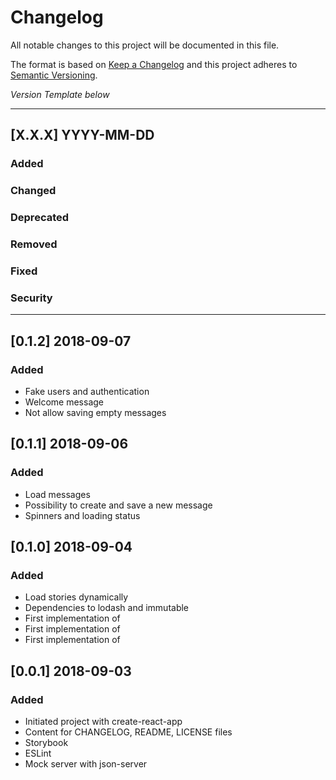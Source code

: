 # Changelog
All notable changes to this project will be documented in this file.

The format is based on [Keep a Changelog](http://keepachangelog.com/)
and this project adheres to [Semantic Versioning](http://semver.org/).

*Version Template below*

---
## [X.X.X] YYYY-MM-DD

### Added
### Changed
### Deprecated
### Removed
### Fixed
### Security
---

## [0.1.2] 2018-09-07

### Added
- Fake users and authentication
- Welcome message
- Not allow saving empty messages

## [0.1.1] 2018-09-06

### Added
- Load messages
- Possibility to create and save a new message
- Spinners and loading status

## [0.1.0] 2018-09-04

### Added
- Load stories dynamically
- Dependencies to lodash and immutable
- First implementation of <Message />
- First implementation of <Thread />
- First implementation of <Board />

## [0.0.1] 2018-09-03

### Added
- Initiated project with create-react-app
- Content for CHANGELOG, README, LICENSE files
- Storybook
- ESLint
- Mock server with json-server
